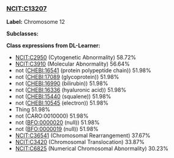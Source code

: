 
### [NCIT:C13207](http://purl.obolibrary.org/obo/NCIT_C13207)
**Label:** Chromosome 12

**Subclasses:** 

**Class expressions from DL-Learner:**

- [NCIT:C2950](http://purl.obolibrary.org/obo/NCIT_C2950) (Cytogenetic Abnormality) 58.72%
- [NCIT:C3910](http://purl.obolibrary.org/obo/NCIT_C3910) (Molecular Abnormality) 56.64%
- not ([CHEBI:16541](http://purl.obolibrary.org/obo/CHEBI_16541) (protein polypeptide chain)) 51.98%
- not ([CHEBI:17089](http://purl.obolibrary.org/obo/CHEBI_17089) (glycoprotein)) 51.98%
- not ([CHEBI:16990](http://purl.obolibrary.org/obo/CHEBI_16990) (bilirubin)) 51.98%
- not ([CHEBI:16336](http://purl.obolibrary.org/obo/CHEBI_16336) (hyaluronic acid)) 51.98%
- not ([CHEBI:15440](http://purl.obolibrary.org/obo/CHEBI_15440) (squalene)) 51.98%
- not ([CHEBI:10545](http://purl.obolibrary.org/obo/CHEBI_10545) (electron)) 51.98%
- Thing 51.98%
- not (CARO:0010000) 51.98%
- not ([BFO:0000020](http://purl.obolibrary.org/obo/BFO_0000020) (null)) 51.98%
- not ([BFO:0000019](http://purl.obolibrary.org/obo/BFO_0000019) (null)) 51.98%
- [NCIT:C36541](http://purl.obolibrary.org/obo/NCIT_C36541) (Chromosomal Rearrangement) 37.67%
- [NCIT:C3420](http://purl.obolibrary.org/obo/NCIT_C3420) (Chromosomal Translocation) 33.87%
- [NCIT:C6825](http://purl.obolibrary.org/obo/NCIT_C6825) (Numerical Chromosomal Abnormality) 30.23%


